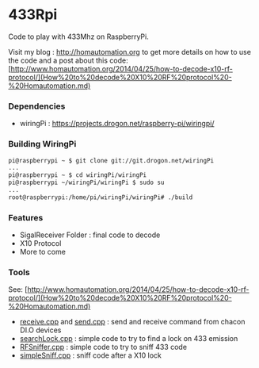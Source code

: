 433Rpi
======

Code to play with 433Mhz on RaspberryPi.

Visit my blog : http://homautomation.org to get more details on how to use the code and a post about this code: [http://www.homautomation.org/2014/04/25/how-to-decode-x10-rf-protocol/](How%20to%20decode%20X10%20RF%20protocol%20-%20Homautomation.md)

### Dependencies
* wiringPi : https://projects.drogon.net/raspberry-pi/wiringpi/

### Building WiringPi
```bash
pi@raspberrypi ~ $ git clone git://git.drogon.net/wiringPi
...
pi@raspberrypi ~ $ cd wiringPi/wiringPi
pi@raspberrypi ~/wiringPi/wiringPi $ sudo su
...
root@raspberrypi:/home/pi/wiringPi/wiringPi# ./build
```

### Features
* SigalReceiver Folder : final code to decode 
 * X10 Protocol
 * More to come

### Tools
See: [http://www.homautomation.org/2014/04/25/how-to-decode-x10-rf-protocol/](How%20to%20decode%20X10%20RF%20protocol%20-%20Homautomation.md)
* [receive.cpp](receive.cpp) and [send.cpp](send.cpp) : send and receive command from chacon DI.O devices
* [searchLock.cpp](searchLock.cpp) : simple code to try to find a lock on 433 emission
* [RFSniffer.cpp](RFSniffer.cpp) : simple code to try to sniff 433 code
* [simpleSniff.cpp](simpleSniff.cpp) : sniff code after a X10 lock
